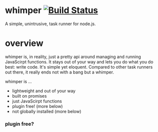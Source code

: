 # whimper [![Build Status][travis-image]][travis-url]
A simple, unintrusive, task runner for node.js.

[travis-url]: https://travis-ci.org/jaylach/whimper
[travis-image]: https://travis-ci.org/jaylach/whimper.png?branch=master


# overview
whimper is, in reality, just a pretty api around managing and running JavaScirpt functions. It stays out of your way and 
lets you do what you do best: write code. It's simple yet eloquent. Compared to other task runners out there, it really
ends not with a bang but a whimper.

whimper is ...
- lightweight and out of your way
- built on promises
- just JavaScirpt functions
- plugin free! (more below)
- not globally installed (more below)

### plugin free?
